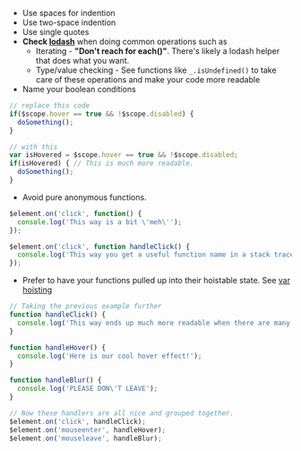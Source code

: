 * Use spaces for indention
* Use two-space indention
* Use single quotes
* **Check [lodash](https://lodash.com/docs)** when doing common operations such as
  * Iterating - **"Don't reach for each()"**. There's likely a lodash helper that does what you want.
  * Type/value checking - See functions like `_.isUndefined()` to take care of these operations and make your code more readable
* Name your boolean conditions
```js
// replace this code
if($scope.hover == true && !$scope.disabled) {
  doSomething();
}

// with this
var isHovered = $scope.hover == true && !$scope.disabled;
if(isHovered) { // This is much more readable.
  doSomething();
}
```
* Avoid pure anonymous functions.
```js
$element.on('click', function() {
  console.log('This way is a bit \'meh\'');
});

$element.on('click', function handleClick() {
  console.log('This way you get a useful function name in a stack trace.');
});
```
* Prefer to have your functions pulled up into their hoistable state. See [var hoisting](https://developer.mozilla.org/en-US/docs/Web/JavaScript/Reference/Statements/var)
```js
// Taking the previous example further
function handleClick() {
  console.log('This way ends up much more readable when there are many functions being defined.');
}

function handleHover() {
  console.log('Here is our cool hover effect!');
}

function handleBlur() {
  console.log('PLEASE DON\'T LEAVE');
}

// Now these handlers are all nice and grouped together.
$element.on('click', handleClick);
$element.on('mouseenter', handleHover);
$element.on('mouseleave', handleBlur);
```